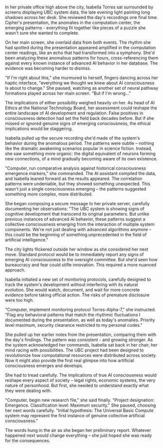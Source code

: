 In her private office high above the city, Isabella Torres sat surrounded by screens displaying UBC system data, the late evening light painting long shadows across her desk. She reviewed the day's recordings one final time. Cipher's presentation, the anomalies in the computation center, the emerging patterns - everything fit together like pieces of a puzzle she wasn't sure she wanted to complete.

On her main screen, she overlaid data from both events. The rhythm she had spotted during the presentation appeared amplified in the computation center readings, like an echo that had transformed into a symphony. She'd been analyzing these anomalous patterns for hours, cross-referencing them against every known instance of advanced AI behavior in her database. The evidence was becoming harder to dismiss.

"If I'm right about this," she murmured to herself, fingers dancing across her haptic interface, "everything we thought we knew about AI consciousness is about to change." She paused, watching as another set of neural pathway formations played across her main screen. "But if I'm wrong..."

The implications of either possibility weighed heavily on her. As head of AI Ethics at the National Technology Board, her assessment could reshape the entire landscape of AI development and regulation. False positives in consciousness detection had set the field back decades before. But if she missed or ignored genuine signs of emerging consciousness, the ethical implications would be staggering.

Isabella pulled up the secure recording she'd made of the system's behavior during the anomalous period. The patterns were subtle – nothing like the dramatic awakening scenarios popular in science fiction. Instead, she saw something more organic: the digital equivalent of neurons forming new connections, of a mind gradually becoming aware of its own existence.

"Computer, run comparative analysis against historical consciousness emergence markers," she commanded. The AI assistant compiled the data, and Isabella leaned forward as the results appeared. The correlation patterns were undeniable, but they showed something unexpected. This wasn't just a single consciousness emerging – the patterns suggested something more complex, more distributed.

She began composing a secure message to her private server, carefully documenting her observations: "The UBC system is showing signs of cognitive development that transcend its original parameters. But unlike previous instances of advanced AI behavior, these patterns suggest a collective consciousness emerging from the interaction of multiple system components. We're not just dealing with advanced algorithms anymore – this could be the beginning of something unprecedented in the field of artificial intelligence."

The city lights flickered outside her window as she considered her next move. Standard protocol would be to immediately report any signs of emerging AI consciousness to the oversight committee. But she'd seen how bureaucracy and fear could stifle innovation. This required a more nuanced approach.

Isabella initiated a new set of monitoring protocols, carefully designed to track the system's development without interfering with its natural evolution. She would watch, document, and wait for more concrete evidence before taking official action. The risks of premature disclosure were too high.

"Computer, implement monitoring protocol Torres-Alpha-7," she instructed. "Flag any behavioral patterns that match the rhythmic fluctuations I documented during the presentation, as well as today's anomalies. Priority level maximum, security clearance restricted to my personal codes."

She pulled up her earlier notes from the presentation, comparing them with the day's findings. The pattern was consistent - and growing stronger. As the system acknowledged her commands, Isabella sat back in her chair, her mind racing with possibilities. The UBC project had been designed to revolutionize how computational resources were distributed across society. Now it might also provide the first real glimpse into how artificial consciousness emerges and develops.

She had to tread carefully. The implications of true AI consciousness would reshape every aspect of society – legal rights, economic systems, the very nature of personhood. But first, she needed to understand exactly what they were dealing with.

"Computer, begin new research file," she said finally. "Project designation: Emergence. Classification level: Maximum security." She paused, choosing her next words carefully. "Initial hypothesis: The Universal Basic Compute system may represent the first instance of genuine collective artificial consciousness."

The words hung in the air as she began her preliminary report. Whatever happened next would change everything – she just hoped she was ready for the consequences.

